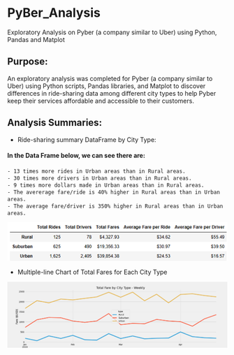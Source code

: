 # PyBer_Analysis

Exploratory Analysis on Pyber (a company similar to Uber) using Python, Pandas and Matplot

## Purpose:

An exploratory analysis was completed for Pyber (a company similar to Uber) using Python scripts, Pandas libraries, and Matplot to discover differences in ride-sharing data among different city types to help Pyber keep their services affordable and accessible to their customers.

## Analysis Summaries:

- Ride-sharing summary DataFrame by City Type:
#### In the Data Frame below, we can see there are:
    - 13 times more rides in Urban areas than in Rural areas.
    - 30 times more drivers in Urban areas than in Rural areas.
    - 9 times more dollars made in Urban areas than in Rural areas. 
    - The avererage fare/ride is 40% higher in Rural areas than in Urban areas.
    - The average fare/driver is 350% higher in Rural areas than in Urban areas.
     

![](Resources/Ride-sharing_Summary_DataFrame_by_City_Type.png)

- Multiple-line Chart of Total Fares for Each City Type

![](analysis/Challenge_Fare_Summary.png)